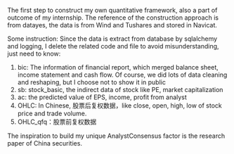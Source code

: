 The first step to construct my own quantitative framework, also a part of outcome of my internship. The reference of the construction approach is from datayes, the data is from Wind and Tushares and stored in Navicat.

Some instruction: Since the data is extract from database by sqlalchemy and logging, I delete the related code and file to avoid misunderstanding, just need to know:

1. bic: The information of financial report, which merged balance sheet, income statement and cash flow. Of course, we did lots of data cleaning and reshaping, but I choose not to show it in public
2. sb: stock_basic, the indirect data of stock like PE, market capitalization
3. ac: the predicted value of EPS, income, profit from analyst
4. OHLC: In Chinese, 股票后复权数据，like close, open, high, low of stock price and trade volume.
5. OHLC_qfq：股票前复权数据

The inspiration to build my unique AnalystConsensus factor is the research paper of China securities.
